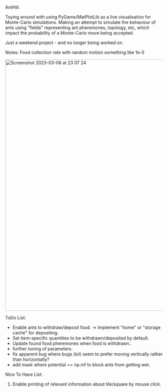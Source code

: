 AntHill.

Toying around with using PyGame/MatPlotLib as a live visualisation for Monte-Carlo simulations. Making an attempt to simulate the behaviour of ants using "fields" representing ant pheremones, topology, etc, which impact the probability of a Monte-Carlo move being accepted. 

Just a weekend project - and no longer being worked on.

Notes:
Food collection rate with random motion something like 1e-5

<img width="802" alt="Screenshot 2023-03-08 at 23 07 24" src="https://user-images.githubusercontent.com/103279917/223946869-64970c2f-28ff-4f9a-9c99-895a71ab342e.png">

ToDo List:
- Enable ants to withdraw/deposit food. -> Implement "home" or "storage cache" for depositing. 
- Set item-specific quantities to be withdrawn/deposited by default.
- Update found food pheremones when food is withdrawn..
- further tuning of parameters.
- fix apparent bug where bugs (lol) seem to prefer moving vertically rather than horizontally?
- add mask where potential == np.inf to block ants from getting wet.

Nice To Have List:
1. Enable printing of relevant information about tile/square by mouse click.

